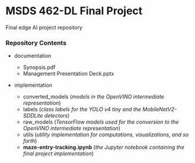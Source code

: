 # MSDS 462-DL Final Project
Final edge AI project repository

### Repository Contents

* documentation
  * Synopsis.pdf
  * Management Presentation Deck.pptx

* implementation
  * converted_models (_models in the OpenVINO intermediate representation_)
  * labels (_class labels for the YOLO v4 tiny and the MobileNetV2-SDDLite detectors_)
  * raw_models (_TensorFlow models used for the conversion to the OpenVINO intermediate representation_)
  * utils (_utility implementation for computations, visualizations, and so forth_) 
  * **maze-entry-tracking.ipynb** (_the Jupyter notebook containing the final project implementation_)
